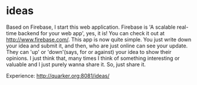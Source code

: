 ideas
=====

Based on Firebase, I start this web application. Firebase is 'A scalable real-time backend for your web app', yes, it is!
You can check it out at http://www.firebase.com/.
This app is now quite simple. You just write down your idea and submit it, and then, who are just online can see your 
update. They can 'up' or 'down'(says, for or against) your idea to show their opinions. I just think that, many times 
I think of something interesting or valuable and I just purely wanna share it. So, just share it.

Experience: http://quarker.org:8081/ideas/